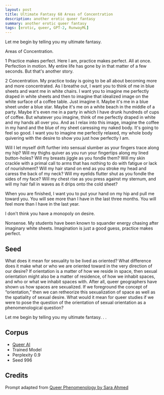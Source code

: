 ```yaml
---
layout: post
title: Ultimate Fantasy 68 Areas of Concentration
description: another erotic queer fantasy
summary: another erotic queer fantasy
tags: [erotic, queer, GPT-2, RunwayML]
---
```


Let me begin by telling you my ultimate fantasy.

Areas of Concentration.

1 Practice makes perfect. Here I am, practice makes perfect. All at once. Perfection in motion. My entire life has gone by in that matter of a few seconds. But that's another story.

2 Concentration. My practice today is going to be all about becoming more and more concentrated. As I breathe out, I want you to think of me in blue sheets and want me in white chairs. I want you to imagine me perfectly draped in white sheets and then to imagine that idealized image on the white surface of a coffee table. Just imagine it. Maybe it's me in a blue sheet under a blue star. Maybe it's me on a white beach in the middle of a party. Maybe it's even me in a party in which I have drunk hundreds of cups of coffee. But whatever you imagine, think of me perfectly draped in white and my hands all over you. And as I relax into this image, imagine the coffee in my hand and the blue of my sheet caressing my naked body. It's going to feel so good. I want you to imagine me perfectly relaxed, my whole body quivering with the desire to show you just how perfectly I am.

Will I let myself drift further into sensual slumber as your fingers trace along my hip? Will my thighs quiver as you run your fingertips along my lined button-holes? Will my breasts jiggle as you fondle them? Will my skin crackle with a primal call to arms that has nothing to do with fatigue or lack of nourishment? Will my hair stand on end as you stroke my head and caress the back of my neck? Will my eyelids flutter shut as you fondle the sides of my face? Will my chest rise as you press against my sternum, and will my hair fall in waves as it drips onto the cold sheet?

When you are finished, I want you to put your hand on my hip and pull me toward you. You will see more than I have in the last three months. You will feel more than I have in the last year.

I don't think you have a monopoly on desire.

Nonsense. My students have been known to squander energy chasing after imaginary white sheets. Imagination is just a good guess, practice makes perfect.


## Seed

What does it mean for sexuality to be lived as oriented? What difference does it make what or who we are oriented toward in the very direction of our desire? If orientation is a matter of how we reside in space, then sexual orientation might also be a matter of residence, of how we inhabit spaces, and who or what we inhabit spaces with. After all, queer geographers have shown us how spaces are sexualized. If we foreground the concept of “orientation,” then we can retheorize this sexualization of space as well as the spatiality of sexual desire. What would it mean for queer studies if we were to pose the question of the orientation of sexual orientation as a phenomenological question?

Let me begin by telling you my ultimate fantasy. . .

## Corpus

- [Queer AI](/queerai)
- Trained Model
- Perplexity 0.9
- Seed 996

## Credits

Prompt adapted from [Queer Phenomenology by Sara Ahmed](https://www.dukeupress.edu/queer-phenomenology)
